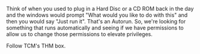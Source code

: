 Think of when you used to plug in a Hard Disc or a CD ROM back in the day and the windows would prompt "What would you like to do with this" and then you would say "Just run it". That's an Autorun. So, we're looking for something that runs automatically and seeing if we have permissions to allow us to change those permissions to elevate privileges.

Follow TCM's THM box.